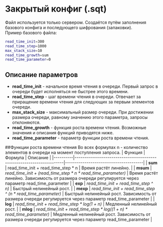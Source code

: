 # Закрытый конфиг (.sqt)
Файл используется только сервером. Создаётся путём заполнения базового конфига и последующего шифрования (запаковки).  
Пример базового файла:
```bash
read_time_init=300
read_time_step=1000
max_stack_size=10
read_time_growth=sum
read_time_parameter=0
```
## Описание параметров
- **read_time_init** - начальное время чтения в очереди. Первый запрос в очереди будет исполняться не быстрее этого времени.  
- **read_time_step** - шаг времени чтения в очереди. Отвечает за приращение времени чтения для следующих за первым элементов очереди.  
- **max_stack_size** - максимальный размер очереди. При достижении размера очереди, равному значению этого параметра, запросы отклоняются.  
- **read_time_growth** - функция роста времени чтения. Возможные значения и описания функций приводятся ниже.  
- **read_time_parameter** - параметр функции роста времени чтения.   
      
##Функции роста времени чтения
Во всех формулах n - количество элементов в очереди на момент поступления запроса.
| Функция  | Формула                                                                | Описание                                                                                                  |
|----------|------------------------------------------------------------------------|----------------------------------------|
| **sum**  | read_time_init + read_time_step * n                                    | Время растёт линейно.                                                                                     |
| **msum** | *read_time_init + (read_time_step * n * read_time_parameter)*          |  Время растёт линейно. Зависимость от размера очереди регулируется через параметр read_time_parameter     |
| **exp**  | *read_time_init + read_time_step ^ n)*                                 | Быстрый нелинейный рост.                                                                                  |
| **mexp** | *read_time_init + read_time_step ^ (n * read_time_parameter)*          | Быстрый нелинейный рост. Зависимость от размера очереди регулируется через параметр read_time_parameter   |
| **log**  | *read_time_init + read_time_step * log(1 + n)*                         | Медленный нелинейный рост.                                                                                |
| **mlog** | *read_time_init + read_time_step * log((1 + n) * read_time_parameter)* | Медленный нелинейный рост. Зависимость от размера очереди регулируется через параметр read_time_parameter |
